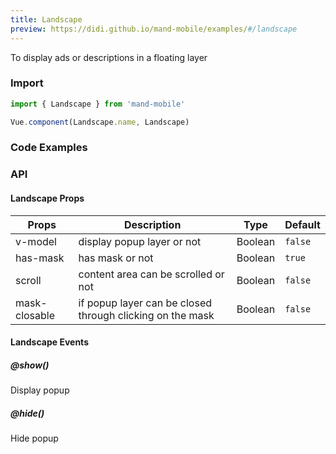 ```yaml
---
title: Landscape
preview: https://didi.github.io/mand-mobile/examples/#/landscape
---
```


To display ads or descriptions in a floating layer

### Import

```javascript
import { Landscape } from 'mand-mobile'

Vue.component(Landscape.name, Landscape)
```

### Code Examples
<!-- DEMO -->

### API

#### Landscape Props
|Props | Description | Type | Default |
|----|-----|------|------|
|v-model|display popup layer or not|Boolean|`false`|
|has-mask|has mask or not|Boolean|`true`|
|scroll|content area can be scrolled or not|Boolean|`false`|
|mask-closable|if popup layer can be closed through clicking on the mask|Boolean|`false`|

#### Landscape Events

##### @show()
Display popup

##### @hide()
Hide popup
